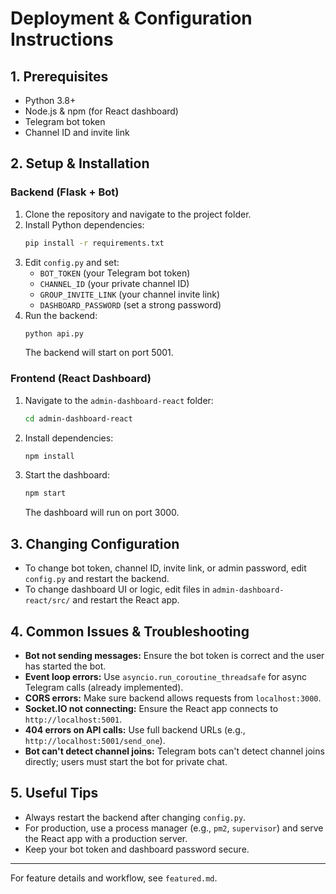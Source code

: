 # Deployment & Configuration Instructions

## 1. Prerequisites
- Python 3.8+
- Node.js & npm (for React dashboard)
- Telegram bot token
- Channel ID and invite link

## 2. Setup & Installation

### Backend (Flask + Bot)
1. Clone the repository and navigate to the project folder.
2. Install Python dependencies:
   ```bash
   pip install -r requirements.txt
   ```
3. Edit `config.py` and set:
   - `BOT_TOKEN` (your Telegram bot token)
   - `CHANNEL_ID` (your private channel ID)
   - `GROUP_INVITE_LINK` (your channel invite link)
   - `DASHBOARD_PASSWORD` (set a strong password)
4. Run the backend:
   ```bash
   python api.py
   ```
   The backend will start on port 5001.

### Frontend (React Dashboard)
1. Navigate to the `admin-dashboard-react` folder:
   ```bash
   cd admin-dashboard-react
   ```
2. Install dependencies:
   ```bash
   npm install
   ```
3. Start the dashboard:
   ```bash
   npm start
   ```
   The dashboard will run on port 3000.

## 3. Changing Configuration
- To change bot token, channel ID, invite link, or admin password, edit `config.py` and restart the backend.
- To change dashboard UI or logic, edit files in `admin-dashboard-react/src/` and restart the React app.

## 4. Common Issues & Troubleshooting
- **Bot not sending messages:** Ensure the bot token is correct and the user has started the bot.
- **Event loop errors:** Use `asyncio.run_coroutine_threadsafe` for async Telegram calls (already implemented).
- **CORS errors:** Make sure backend allows requests from `localhost:3000`.
- **Socket.IO not connecting:** Ensure the React app connects to `http://localhost:5001`.
- **404 errors on API calls:** Use full backend URLs (e.g., `http://localhost:5001/send_one`).
- **Bot can't detect channel joins:** Telegram bots can't detect channel joins directly; users must start the bot for private chat.

## 5. Useful Tips
- Always restart the backend after changing `config.py`.
- For production, use a process manager (e.g., `pm2`, `supervisor`) and serve the React app with a production server.
- Keep your bot token and dashboard password secure.

---
For feature details and workflow, see `featured.md`. 